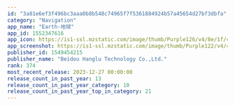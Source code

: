 ```yaml
---
id: "3a81e6ef3f496bc3aaa0b8b548c74965f7f5361884924b57a45654d27bf3dbfa"
category: "Navigation"
app_name: "Earth-地球"
app_id: 1552347616
app_icon: https://is1-ssl.mzstatic.com/image/thumb/Purple126/v4/8e/1f/49/8e1f49eb-aba5-6f5f-a222-f14674b75545/AppIcon-0-0-1x_U007emarketing-0-0-0-10-0-0-sRGB-0-0-0-GLES2_U002c0-512MB-85-220-0-0.png/1024x1024bb.png
app_screenshot: https://is1-ssl.mzstatic.com/image/thumb/Purple122/v4/49/8e/71/498e71a0-2de4-3419-7730-369589cec2b4/72aeed8d-1ba5-4bcd-a516-ce02c93217a8_1.jpg/1242x2688bb.png
publisher_id: 1549454215
publisher_name: "Beidou Hanglu Technology Co.,Ltd."
rank: 374
most_recent_release: 2023-12-27 00:00:00
release_count_in_past_year: 13
release_count_in_past_year_category: 10
release_count_in_past_year_top_in_category: 21
---
```

